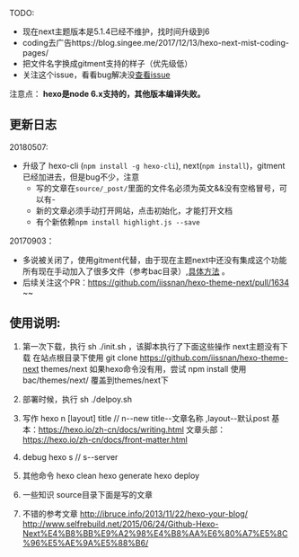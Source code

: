 TODO:
* 现在next主题版本是5.1.4已经不维护，找时间升级到6
* coding去广告https://blog.singee.me/2017/12/13/hexo-next-mist-coding-pages/
* 把文件名字换成gitment支持的样子（优先级低）
* 关注这个issue，看看bug解决没[查看issue](https://github.com/imsun/gitment/issues/16)


注意点：
**hexo是node 6.x支持的，其他版本编译失败。**

## 更新日志
20180507: 
* 升级了 hexo-cli (`npm install -g hexo-cli`), next(`npm install`)，gitment已经加进去，但是bug不少，注意
    * 写的文章在`source/_post/`里面的文件名必须为英文&&没有空格冒号，可以有-
    * 新的文章必须手动打开网站，点击初始化，才能打开文档
    * 有个新依赖`npm install highlight.js --save`


20170903：
* 多说被关闭了，使用gitment代替，由于现在主题next中还没有集成这个功能所有现在手动加入了很多文件（参考bac目录）,[具体方法](https://zonghongyan.github.io/2017/06/29/201706292034/) 。
* 后续关注这个PR：https://github.com/iissnan/hexo-theme-next/pull/1634 ~~


## 使用说明:
1. 第一次下载，执行 sh ./init.sh ，该脚本执行了下面这些操作
    next主题没有下载 在站点根目录下使用 
    git clone https://github.com/iissnan/hexo-theme-next themes/next
    如果hexo命令没有用，尝试 npm install
    使用bac/themes/next/ 覆盖到themes/next下

2. 部署时候，执行 sh ./delpoy.sh

3. 写作
    hexo n [layout] title // n--new title--文章名称 ,layout--默认post
    基本：https://hexo.io/zh-cn/docs/writing.html
    文章头部：https://hexo.io/zh-cn/docs/front-matter.html


4. debug
hexo s // s--server

5. 其他命令
hexo clean
hexo generate 
hexo deploy

6. 一些知识
    source目录下面是写的文章

7. 不错的参考文章
http://ibruce.info/2013/11/22/hexo-your-blog/
http://www.selfrebuild.net/2015/06/24/Github-Hexo-Next%E4%B8%BB%E9%A2%98%E4%B8%AA%E6%80%A7%E5%8C%96%E5%AE%9A%E5%88%B6/



